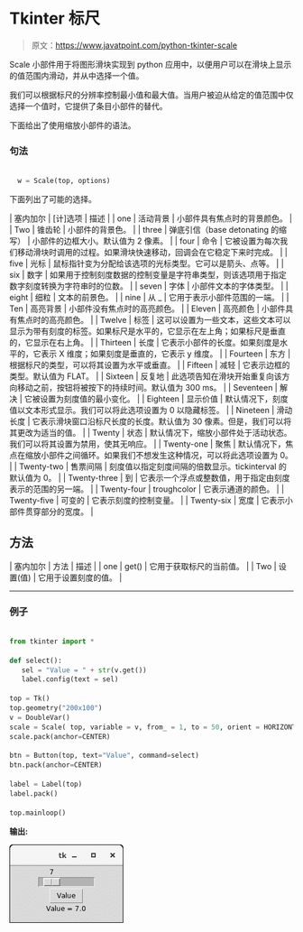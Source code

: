 # Tkinter 标尺

> 原文：<https://www.javatpoint.com/python-tkinter-scale>

Scale 小部件用于将图形滑块实现到 python 应用中，以便用户可以在滑块上显示的值范围内滑动，并从中选择一个值。

我们可以根据标尺的分辨率控制最小值和最大值。当用户被迫从给定的值范围中仅选择一个值时，它提供了条目小部件的替代。

下面给出了使用缩放小部件的语法。

### 句法

```py

  w = Scale(top, options) 

```

下面列出了可能的选择。

| 塞内加尔 | [计]选项 | 描述 |
| one | 活动背景 | 小部件具有焦点时的背景颜色。 |
| Two | 锥齿轮 | 小部件的背景色。 |
| three | 弹底引信（base detonating 的缩写） | 小部件的边框大小。默认值为 2 像素。 |
| four | 命令 | 它被设置为每次我们移动滑块时调用的过程。如果滑块快速移动，回调会在它稳定下来时完成。 |
| five | 光标 | 鼠标指针变为分配给该选项的光标类型。它可以是箭头、点等。 |
| six | 数字 | 如果用于控制刻度数据的控制变量是字符串类型，则该选项用于指定数字刻度转换为字符串时的位数。 |
| seven | 字体 | 小部件文本的字体类型。 |
| eight | 细粒 | 文本的前景色。 |
| nine | 从 _ | 它用于表示小部件范围的一端。 |
| Ten | 高亮背景 | 小部件没有焦点时的高亮颜色。 |
| Eleven | 高亮颜色 | 小部件具有焦点时的高亮颜色。 |
| Twelve | 标签 | 这可以设置为一些文本，这些文本可以显示为带有刻度的标签。如果标尺是水平的，它显示在左上角；如果标尺是垂直的，它显示在右上角。 |
| Thirteen | 长度 | 它表示小部件的长度。如果刻度是水平的，它表示 X 维度；如果刻度是垂直的，它表示 y 维度。 |
| Fourteen | 东方 | 根据标尺的类型，可以将其设置为水平或垂直。 |
| Fifteen | 减轻 | 它表示边框的类型。默认值为 FLAT。 |
| Sixteen | 反复地 | 此选项告知在滑块开始重复向该方向移动之前，按钮将被按下的持续时间。默认值为 300 ms。 |
| Seventeen | 解决 | 它被设置为刻度值的最小变化。 |
| Eighteen | 显示价值 | 默认情况下，刻度值以文本形式显示。我们可以将此选项设置为 0 以隐藏标签。 |
| Nineteen | 滑动长度 | 它表示滑块窗口沿标尺长度的长度。默认值为 30 像素。但是，我们可以将其更改为适当的值。 |
| Twenty | 状态 | 默认情况下，缩放小部件处于活动状态。我们可以将其设置为禁用，使其无响应。 |
| Twenty-one | 聚焦 | 默认情况下，焦点在缩放小部件之间循环。如果我们不想发生这种情况，可以将此选项设置为 0。 |
| Twenty-two | 售票间隔 | 刻度值以指定刻度间隔的倍数显示。tickinterval 的默认值为 0。 |
| Twenty-three | 到 | 它表示一个浮点或整数值，用于指定由刻度表示的范围的另一端。 |
| Twenty-four | troughcolor | 它表示通道的颜色。 |
| Twenty-five | 可变的 | 它表示刻度的控制变量。 |
| Twenty-six | 宽度 | 它表示小部件贯穿部分的宽度。 |

## 方法

| 塞内加尔 | 方法 | 描述 |
| one | get() | 它用于获取标尺的当前值。 |
| Two | 设置(值) | 它用于设置刻度的值。 |

* * *

### 例子

```py

from tkinter import *

def select():
   sel = "Value = " + str(v.get())
   label.config(text = sel)

top = Tk()
top.geometry("200x100")
v = DoubleVar()
scale = Scale( top, variable = v, from_ = 1, to = 50, orient = HORIZONTAL)
scale.pack(anchor=CENTER)

btn = Button(top, text="Value", command=select)
btn.pack(anchor=CENTER)

label = Label(top)
label.pack()

top.mainloop()

```

**输出:**

![Tkinter Scale](img/583b3909dd3d12fa2d4abd3a9bd32415.png)